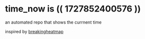 # time_now is (( 1727852400576 ))

an automated repo that shows the currnent time

inspired by [breakingheatmap](https://github.com/breakingheatmap/breakingheatmap)